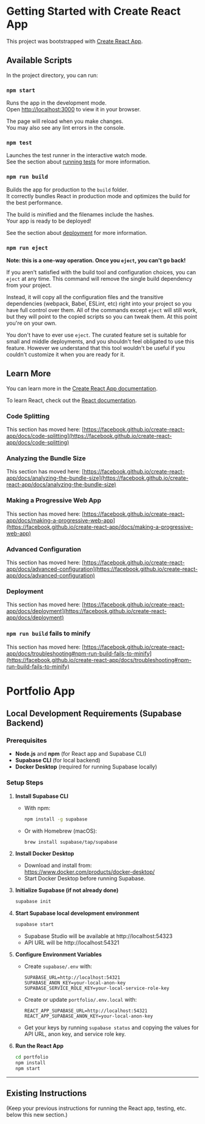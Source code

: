 # Getting Started with Create React App

This project was bootstrapped with [Create React App](https://github.com/facebook/create-react-app).

## Available Scripts

In the project directory, you can run:

### `npm start`

Runs the app in the development mode.\
Open [http://localhost:3000](http://localhost:3000) to view it in your browser.

The page will reload when you make changes.\
You may also see any lint errors in the console.

### `npm test`

Launches the test runner in the interactive watch mode.\
See the section about [running tests](https://facebook.github.io/create-react-app/docs/running-tests) for more information.

### `npm run build`

Builds the app for production to the `build` folder.\
It correctly bundles React in production mode and optimizes the build for the best performance.

The build is minified and the filenames include the hashes.\
Your app is ready to be deployed!

See the section about [deployment](https://facebook.github.io/create-react-app/docs/deployment) for more information.

### `npm run eject`

**Note: this is a one-way operation. Once you `eject`, you can't go back!**

If you aren't satisfied with the build tool and configuration choices, you can `eject` at any time. This command will remove the single build dependency from your project.

Instead, it will copy all the configuration files and the transitive dependencies (webpack, Babel, ESLint, etc) right into your project so you have full control over them. All of the commands except `eject` will still work, but they will point to the copied scripts so you can tweak them. At this point you're on your own.

You don't have to ever use `eject`. The curated feature set is suitable for small and middle deployments, and you shouldn't feel obligated to use this feature. However we understand that this tool wouldn't be useful if you couldn't customize it when you are ready for it.

## Learn More

You can learn more in the [Create React App documentation](https://facebook.github.io/create-react-app/docs/getting-started).

To learn React, check out the [React documentation](https://reactjs.org/).

### Code Splitting

This section has moved here: [https://facebook.github.io/create-react-app/docs/code-splitting](https://facebook.github.io/create-react-app/docs/code-splitting)

### Analyzing the Bundle Size

This section has moved here: [https://facebook.github.io/create-react-app/docs/analyzing-the-bundle-size](https://facebook.github.io/create-react-app/docs/analyzing-the-bundle-size)

### Making a Progressive Web App

This section has moved here: [https://facebook.github.io/create-react-app/docs/making-a-progressive-web-app](https://facebook.github.io/create-react-app/docs/making-a-progressive-web-app)

### Advanced Configuration

This section has moved here: [https://facebook.github.io/create-react-app/docs/advanced-configuration](https://facebook.github.io/create-react-app/docs/advanced-configuration)

### Deployment

This section has moved here: [https://facebook.github.io/create-react-app/docs/deployment](https://facebook.github.io/create-react-app/docs/deployment)

### `npm run build` fails to minify

This section has moved here: [https://facebook.github.io/create-react-app/docs/troubleshooting#npm-run-build-fails-to-minify](https://facebook.github.io/create-react-app/docs/troubleshooting#npm-run-build-fails-to-minify)

# Portfolio App

## Local Development Requirements (Supabase Backend)

### Prerequisites
- **Node.js** and **npm** (for React app and Supabase CLI)
- **Supabase CLI** (for local backend)
- **Docker Desktop** (required for running Supabase locally)

### Setup Steps

1. **Install Supabase CLI**
   - With npm:
     ```sh
     npm install -g supabase
     ```
   - Or with Homebrew (macOS):
     ```sh
     brew install supabase/tap/supabase
     ```

2. **Install Docker Desktop**
   - Download and install from: https://www.docker.com/products/docker-desktop/
   - Start Docker Desktop before running Supabase.

3. **Initialize Supabase (if not already done)**
   ```sh
   supabase init
   ```

4. **Start Supabase local development environment**
   ```sh
   supabase start
   ```
   - Supabase Studio will be available at http://localhost:54323
   - API URL will be http://localhost:54321

5. **Configure Environment Variables**
   - Create `supabase/.env` with:
     ```env
     SUPABASE_URL=http://localhost:54321
     SUPABASE_ANON_KEY=your-local-anon-key
     SUPABASE_SERVICE_ROLE_KEY=your-local-service-role-key
     ```
   - Create or update `portfolio/.env.local` with:
     ```env
     REACT_APP_SUPABASE_URL=http://localhost:54321
     REACT_APP_SUPABASE_ANON_KEY=your-local-anon-key
     ```
   - Get your keys by running `supabase status` and copying the values for API URL, anon key, and service role key.

6. **Run the React App**
   ```sh
   cd portfolio
   npm install
   npm start
   ```

---

## Existing Instructions

(Keep your previous instructions for running the React app, testing, etc. below this new section.)
